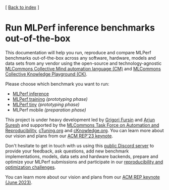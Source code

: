 [ [Back to index](README.md) ]

# Run MLPerf inference benchmarks out-of-the-box

This documentation will help you run, reproduce and compare MLPerf benchmarks out-of-the-box 
across any software, hardware, models and data sets from any vendor
using the open-source and technology-agnostic [MLCommons Collective Mind automation language (CM)](https://doi.org/10.5281/zenodo.8105339)
and [MLCommons Collective Knowledge Playground (CK)](https://access.cknowledge.org/playground/?action=experiments).

Please choose which benchmark you want to run:
* [MLPerf inference](inference/README.md)
* [MLPerf training](../tutorials/reproduce-mlperf-training.md) *(prototyping phase)*
* [MLPerf tiny](../tutorials/reproduce-mlperf-tiny.md) *(prototyping phase)*
* MLPerf mobile *(preparation phase)*

This project is under heavy development led by [Grigori Fursin](https://cKnowledge.org/gfursin) and [Arjun Suresh](https://www.linkedin.com/in/arjunsuresh)
and supported by the [MLCommons Task Force on Automation and Reproducibility](../taskforce.md),
[cTuning.org](https://cTuning.org) and [cKnowledge.org](https://cKnowledge.org).
You can learn more about our vision and plans from our [ACM REP'23 keynote](https://doi.org/10.5281/zenodo.8105339).

Don't hesitate to get in touch with us using this [public Discord server](https://discord.gg/JjWNWXKxwT) 
to provide your feedback, ask questions, add new benchmark implementations, models, data sets and hardware backends,
prepare and optimize your MLPerf submissions and participate in our [reproducibility and optimization challenges](https://access.cknowledge.org/playground/?action=challenges).

You can learn more about our vision and plans from our [ACM REP keynote (June 2023)](https://doi.org/10.5281/zenodo.8105339).
